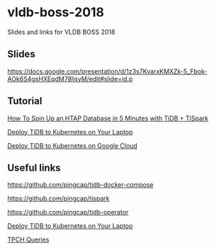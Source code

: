 # vldb-boss-2018
Slides and links for VLDB BOSS 2018

## Slides

https://docs.google.com/presentation/d/1z3s7KvarxKMXZk-5_Fbok-AOk6S4gsHXEqdM78ljsyM/edit#slide=id.p

## Tutorial
[How To Spin Up an HTAP Database in 5 Minutes with TiDB + TiSpark](https://pingcap.com/blog/how_to_spin_up_an_htap_database_in_5_minutes_with_tidb_tispark/)

[Deploy TiDB to Kubernetes on Your Laptop](https://github.com/pingcap/tidb-operator/blob/master/docs/local-dind-tutorial.md)

[Deploy TiDB to Kubernetes on Google Cloud](https://github.com/pingcap/tidb-operator/blob/master/docs/google-kubernetes-tutorial.md)

## Useful links

https://github.com/pingcap/tidb-docker-compose

https://github.com/pingcap/tispark

https://github.com/pingcap/tidb-operator

[Deploy TiDB to Kubernetes on Your Laptop
](https://github.com/pingcap/tidb-operator/blob/master/docs/local-dind-tutorial.md)

[TPCH Queries](https://github.com/apache/spark/tree/master/sql/core/src/test/resources/tpch
)
